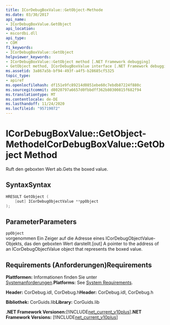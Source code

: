 ```yaml
---
title: ICorDebugBoxValue::GetObject-Methode
ms.date: 03/30/2017
api_name:
- ICorDebugBoxValue.GetObject
api_location:
- mscordbi.dll
api_type:
- COM
f1_keywords:
- ICorDebugBoxValue::GetObject
helpviewer_keywords:
- ICorDebugBoxValue::GetObject method [.NET Framework debugging]
- GetObject method, ICorDebugBoxValue interface [.NET Framework debugging]
ms.assetid: 3a867a5b-bf94-493f-a4f5-b28685cf5325
topic_type:
- apiref
ms.openlocfilehash: df151e9fc89214d0851ebe60c7ebdb87224f880c
ms.sourcegitcommit: d8020797a6657d0fbbdff362b80300815f682f94
ms.translationtype: MT
ms.contentlocale: de-DE
ms.lasthandoff: 11/24/2020
ms.locfileid: "95719072"
---
```

# <a name="icordebugboxvaluegetobject-method"></a><span data-ttu-id="c7ec7-102">ICorDebugBoxValue::GetObject-Methode</span><span class="sxs-lookup"><span data-stu-id="c7ec7-102">ICorDebugBoxValue::GetObject Method</span></span>

<span data-ttu-id="c7ec7-103">Ruft den geboxten Wert ab.</span><span class="sxs-lookup"><span data-stu-id="c7ec7-103">Gets the boxed value.</span></span>  
  
## <a name="syntax"></a><span data-ttu-id="c7ec7-104">Syntax</span><span class="sxs-lookup"><span data-stu-id="c7ec7-104">Syntax</span></span>  
  
```cpp  
HRESULT GetObject (  
    [out] ICorDebugObjectValue **ppObject  
);  
```  
  
## <a name="parameters"></a><span data-ttu-id="c7ec7-105">Parameter</span><span class="sxs-lookup"><span data-stu-id="c7ec7-105">Parameters</span></span>  

 `ppObject`  
 <span data-ttu-id="c7ec7-106">vorgenommen Ein Zeiger auf die Adresse eines ICorDebugObjectValue-Objekts, das den geboxten Wert darstellt.</span><span class="sxs-lookup"><span data-stu-id="c7ec7-106">[out] A pointer to the address of an ICorDebugObjectValue object that represents the boxed value.</span></span>  
  
## <a name="requirements"></a><span data-ttu-id="c7ec7-107">Requirements (Anforderungen)</span><span class="sxs-lookup"><span data-stu-id="c7ec7-107">Requirements</span></span>  

 <span data-ttu-id="c7ec7-108">**Plattformen:** Informationen finden Sie unter [Systemanforderungen](../../get-started/system-requirements.md).</span><span class="sxs-lookup"><span data-stu-id="c7ec7-108">**Platforms:** See [System Requirements](../../get-started/system-requirements.md).</span></span>  
  
 <span data-ttu-id="c7ec7-109">**Header:** CorDebug.idl, CorDebug.h</span><span class="sxs-lookup"><span data-stu-id="c7ec7-109">**Header:** CorDebug.idl, CorDebug.h</span></span>  
  
 <span data-ttu-id="c7ec7-110">**Bibliothek:** CorGuids.lib</span><span class="sxs-lookup"><span data-stu-id="c7ec7-110">**Library:** CorGuids.lib</span></span>  
  
 <span data-ttu-id="c7ec7-111">**.NET Framework Versionen:**[!INCLUDE[net_current_v10plus](../../../../includes/net-current-v10plus-md.md)]</span><span class="sxs-lookup"><span data-stu-id="c7ec7-111">**.NET Framework Versions:** [!INCLUDE[net_current_v10plus](../../../../includes/net-current-v10plus-md.md)]</span></span>
